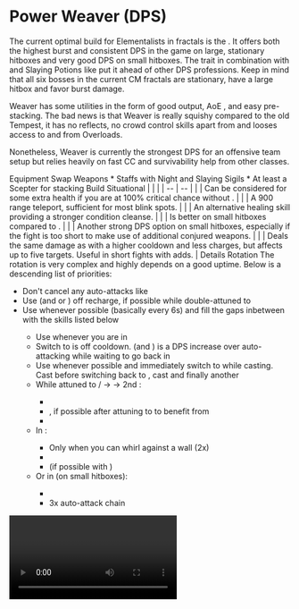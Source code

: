 # Power Weaver (DPS)

The current optimal build for Elementalists in fractals is the <Specialization name="weaver"/>. It offers both the highest burst and consistent DPS in the game on large, stationary hitboxes and very good DPS on small hitboxes. The trait <Trait id="1502"/> in combination with <Item id="24868"/> and Slaying Potions like <Item id="50082"/> put it ahead of other DPS professions. Keep in mind that all six bosses in the current CM fractals are stationary, have a large hitbox and favor burst damage.

Weaver has some utilities in the form of good <Condition name="vulnerability"/> output, AoE <Condition name="blind"/>, <Skill id="5536"/> and easy <Boon name="might"/> pre-stacking. The bad news is that Weaver is really squishy compared to the old Tempest, it has no reflects, no crowd control skills apart from <Skill id="5721"/> and looses access to <Boon name="stability"/> and <Boon name="protection"/> from Overloads.

Nonetheless, Weaver is currently the strongest DPS for an offensive team setup but relies heavily on fast CC and survivability help from other classes.

<Divider>
Equipment
</Divider>

<Grid>
<Column>
<Armor helmId="48081" helmRuneId="24836" helmRuneCount="6" helmAffix="Berserker" helmRune="Scholar" shouldersId="48083" shouldersRuneId="24836" shouldersRuneCount="6" shouldersAffix="Berserker" shouldersRune="Scholar" coatId="48079" coatRuneId="24836" coatRuneCount="6" coatAffix="Berserker" coatRune="Scholar" glovesId="48080" glovesRuneId="24836" glovesRuneCount="6" glovesAffix="Berserker" glovesRune="Scholar" leggingsId="48082" leggingsRuneId="24836" leggingsRuneCount="6" leggingsAffix="Berserker" leggingsRune="Scholar" bootsId="48078" bootsRuneId="24836" bootsRuneCount="6" bootsAffix="Berserker" bootsRune="Scholar"/>
</Column>

<Column>
<Weapons weapon1MainId="46773" weapon1MainSigil1Id="24615" weapon1MainSigil2Id="24868" weapon1MainType="Staff" weapon1MainAffix="Berserker" weapon1MainSigil1="Force" weapon1MainSigil2="Impact"/>

<Card>
<CardHeader>
Swap Weapons
</CardHeader>
<CardContent>
* Staffs with Night and Slaying Sigils
* At least a Scepter for <Boon name="might"/> stacking
</CardContent>
</Card>
</Column>

<Column>
<Trinkets backItemId="49384" backItemStatId="584" backItemAffix="Berserker" accessory1Id="39233" accessory1Affix="Berserker" accessory2Id="39232" accessory2Affix="Berserker" amuletId="39273" amuletAffix="Berserker" ring1Id="75669" ring1Affix="Berserker" ring2Id="76024" ring2Affix="Berserker"/>

<Consumables foodId="41569" utilityId="67530" infusionId="37131"/>
</Column>
</Grid>

<Divider>
Build
</Divider>

<Grid>
<Column width="9">
<Traits traits1Id="31" traits1="Fire" traits1Selected="296,325,1510" traits2Id="41" traits2="Air" traits2Selected="232,1502,226" traits3Id="56" traits3="Weaver" traits3Selected="2177,2061,2131"/>
</Column>

<Column>
<Skills weapon1Skill1="" weapon1Skill2="" weapon1Skill3="" weapon1Skill4="" weapon1Skill5="" utilitySkill1="5569" utilitySkill2="5567" utilitySkill3="5734" utilitySkill4="40183" utilitySkill5="5516"/>

<Card>
<CardHeader>
Situational
</CardHeader>
<CardContent>
| | |
| -- | -- |
| <Trait id="2115" size="big" text="false"/> | Can be considered for some extra health if you are at 100% critical chance without <Trait id="2177"/>. |
| <Skill id="5536" size="big" text="false"/> | A 900 range teleport, sufficient for most blink spots. |
| <Skill id="5507" size="big" text="false"/> | An alternative healing skill providing a stronger condition cleanse. |
| <Skill id="5624" size="big" text="false"/> | Is better on small hitboxes compared to <Skill id="5567"/>. |
| <Skill id="5539" size="big" text="false"/> | Another strong DPS option on small hitboxes, especially if the fight is too short to make use of additional conjured weapons. |
| <Skill id="5638" size="big" text="false"/> | Deals the same damage as <Skill id="5539"/> with a higher cooldown and less charges, but affects up to five targets. Useful in short fights with adds. |
</CardContent>
</Card>
</Column>
</Grid>

<Divider>
Details
</Divider>

<Grid>
<Column width="9">
<Card>
<CardHeader>
Rotation
</CardHeader>
<CardContent>
The rotation is very complex and highly depends on a good <Boon name="alacrity"/> uptime. Below is a descending list of priorities:

* Don't cancel any auto-attacks like <Skill id="5491"/>
* Use <Skill id="40183"/> (and <Skill id="5539"/> or <Skill id="5638"/>) off recharge, if possible while double-attuned to <Skill id="5492"/>
* Use <Skill id="5548"/> whenever possible (basically every 6s) and fill the gaps inbetween with the skills listed below
    * Use <Skill id="5679"/> whenever you are in <Skill id="5492"/>
    * Switch to <Skill id="5494"/> is off cooldown. <Skill id="41125"/> (and <Skill id="5552"/>) is a DPS increase over auto-attacking while waiting to go back in <Skill id="5492"/>
    * Use <Skill id="5501"/> whenever possible and immediately switch to <Skill id="5495"/> while casting. Cast <Skill id="5528"/> before switching back to <Skill id="5492"/>, cast <Skill id="43762"/> and finally another <Skill id="5548"/>
    * While attuned to <Skill id="5492"/>/<Skill id="5492"/> -> <Skill id="5516"/> -> 2nd <Skill id="5516"/>: 
        * <Skill id="5568"/>
        * <Skill id="5723"/>, if possible after attuning to <Skill id="5492"/> to benefit from <Trait id="2131"/>
        * <Skill id="5720"/>
    * In <Skill id="5516"/>:
        * Only when you can whirl against a wall <Skill id="5697"/> (2x)
        * <Skill id="5517"/>
        * <Skill id="5531"/> (if possible with <Trait id="2131"/>)
    * Or in <Skill id="5624"/> (on small hitboxes):
        * <Skill id="5725"/>
        * 3x auto-attack chain
</CardContent>
</Card>
</Column>

<Column>
<Video videoId="-RtVPPtJobk" videoTitle="Large Hitbox: 41.7k DPS by Eldar [qT]"/>

<Card>
<CardHeader>
CC skills
</CardHeader>
<CardContent>
| | |
| -- | -- |
| <Skill id="5721"/> | 300 damage |
| <Skill id="5733"/> | 232 damage |
</CardContent>
</Card>
</Column>
</Grid>
